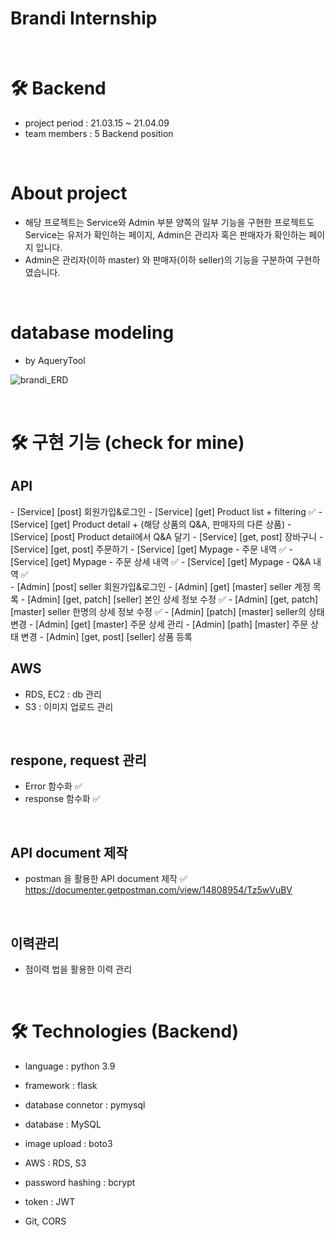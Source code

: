 # Brandi Internship

<br>

# 🛠 Backend
- project period : 21.03.15 ~ 21.04.09
- team members : 5 Backend position

<br>

# About project
- 해당 프로젝트는 Service와 Admin 부분 양쪽의 일부 기능을 구현한 프로젝트도 Service는 유저가 확인하는 페이지, Admin은 관리자 혹은 판매자가 확인하는 페이지 입니다.
- Admin은 관리자(이하 master) 와 판매자(이하 seller)의 기능을 구분하여 구현하였습니다.

<br>

# database modeling
- by AqueryTool

![brandi_ERD](https://user-images.githubusercontent.com/71021769/116836236-b7e2be80-ac00-11eb-96d5-ee0962e64b1d.png)



<br>

# 🛠 구현 기능 (check for mine)

## API

<Service>
- [Service] [post] 회원가입&로그인
- [Service] [get] Product list + filtering ✅
- [Service] [get] Product detail + (해당 상품의 Q&A, 판매자의 다른 상품)
- [Service] [post] Product detail에서 Q&A 달기
- [Service] [get, post] 장바구니
- [Service] [get, post] 주문하기
- [Service] [get] Mypage - 주문 내역 ✅
- [Service] [get] Mypage - 주문 상세 내역 ✅
- [Service] [get] Mypage - Q&A 내역 ✅

<br>

<Admin>
  - [Admin] [post] seller 회원가입&로그인
  - [Admin] [get] [master] seller 계정 목록
  - [Admin] [get, patch] [seller] 본인 상세 정보 수정 ✅
  - [Admin] [get, patch] [master] seller 한명의 상세 정보 수정 ✅
  - [Admin] [patch] [master] seller의 상태 변경
  - [Admin] [get] [master] 주문 상세 관리
  - [Admin] [path] [master] 주문 상태 변경
  - [Admin] [get, post] [seller] 상품 등록

<br>

## AWS
- RDS, EC2 : db 관리
- S3 : 이미지 업로드 관리

<br>

## respone, request 관리
- Error 함수화  ✅
- response 함수화  ✅

<br>

## API document 제작
- postman 을 활용한 API document 제작  ✅
https://documenter.getpostman.com/view/14808954/Tz5wVuBV

<br>

## 이력관리
- 점이력 법을 활용한 이력 관리

<br>

# 🛠 Technologies (Backend)
- language : python 3.9
- framework : flask
- database connetor : pymysql
- database : MySQL
- image upload : boto3
- AWS : RDS, S3
- password hashing : bcrypt
- token : JWT

- Git, CORS

